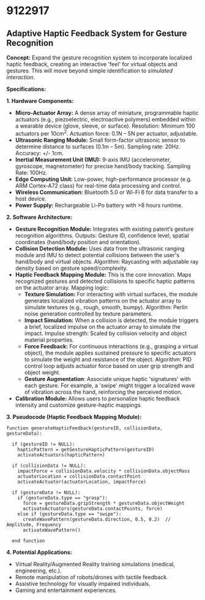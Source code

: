 # 9122917

## Adaptive Haptic Feedback System for Gesture Recognition

**Concept:** Expand the gesture recognition system to incorporate localized haptic feedback, creating an interactive 'feel' for virtual objects and gestures. This will move beyond simple identification to *simulated interaction*.

**Specifications:**

**1. Hardware Components:**

*   **Micro-Actuator Array:** A dense array of miniature, programmable haptic actuators (e.g., piezoelectric, electroactive polymers) embedded within a wearable device (glove, sleeve, or surface). Resolution: Minimum 100 actuators per 10cm<sup>2</sup>.  Actuation force: 0.1N – 5N per actuator, adjustable.
*   **Ultrasonic Ranging Module:** Small form-factor ultrasonic sensor to determine distance to surfaces (0.1m – 5m). Sampling rate: 20Hz. Accuracy: +/- 1cm.
*   **Inertial Measurement Unit (IMU):** 9-axis IMU (accelerometer, gyroscope, magnetometer) for precise hand/body tracking. Sampling Rate: 100Hz.
*   **Edge Computing Unit:**  Low-power, high-performance processor (e.g. ARM Cortex-A72 class) for real-time data processing and control.
*   **Wireless Communication:** Bluetooth 5.0 or Wi-Fi 6 for data transfer to a host device.
*   **Power Supply:** Rechargeable Li-Po battery with >8 hours runtime.

**2. Software Architecture:**

*   **Gesture Recognition Module:** Integrates with existing patent’s gesture recognition algorithms. Outputs: Gesture ID, confidence level, spatial coordinates (hand/body position and orientation).
*   **Collision Detection Module:** Uses data from the ultrasonic ranging module and IMU to detect potential collisions between the user's hand/body and virtual objects. Algorithm: Raycasting with adjustable ray density based on gesture speed/complexity.
*   **Haptic Feedback Mapping Module:** This is the core innovation. Maps recognized gestures and detected collisions to specific haptic patterns on the actuator array.  Mapping logic:
    *   **Texture Simulation:** For interacting with virtual surfaces, the module generates localized vibration patterns on the actuator array to simulate textures (e.g., rough, smooth, bumpy).  Algorithm: Perlin noise generation controlled by texture parameters.
    *   **Impact Simulation:** When a collision is detected, the module triggers a brief, localized impulse on the actuator array to simulate the impact. Impulse strength: Scaled by collision velocity and object material properties.
    *   **Force Feedback:** For continuous interactions (e.g., grasping a virtual object), the module applies sustained pressure to specific actuators to simulate the weight and resistance of the object. Algorithm: PID control loop adjusts actuator force based on user grip strength and object weight.
    *   **Gesture Augmentation**: Associate unique haptic 'signatures' with each gesture. For example, a 'swipe' might trigger a localized wave of vibration across the hand, reinforcing the perceived motion.
*   **Calibration Module:**  Allows users to personalize haptic feedback intensity and customize gesture-haptic mappings.

**3. Pseudocode (Haptic Feedback Mapping Module):**

```pseudocode
function generateHapticFeedback(gestureID, collisionData, gestureData):

  if (gestureID != NULL):
    hapticPattern = getGestureHapticPattern(gestureID)
    activateActuators(hapticPattern)

  if (collisionData != NULL):
    impactForce = collisionData.velocity * collisionData.objectMass
    actuatorLocation = collisionData.contactPoint
    activateActuator(actuatorLocation, impactForce)

  if (gestureData != NULL):
    if (gestureData.type == "grasp"):
      force = gestureData.gripStrength * gestureData.objectWeight
      activateActuators(gestureData.contactPoints, force)
    else if (gestureData.type == "swipe"):
      createWavePattern(gestureData.direction, 0.5, 0.2)  // Amplitude, Frequency
      activateWavePattern()

  end function
```

**4. Potential Applications:**

*   Virtual Reality/Augmented Reality training simulations (medical, engineering, etc.).
*   Remote manipulation of robots/drones with tactile feedback.
*   Assistive technology for visually impaired individuals.
*   Gaming and entertainment experiences.